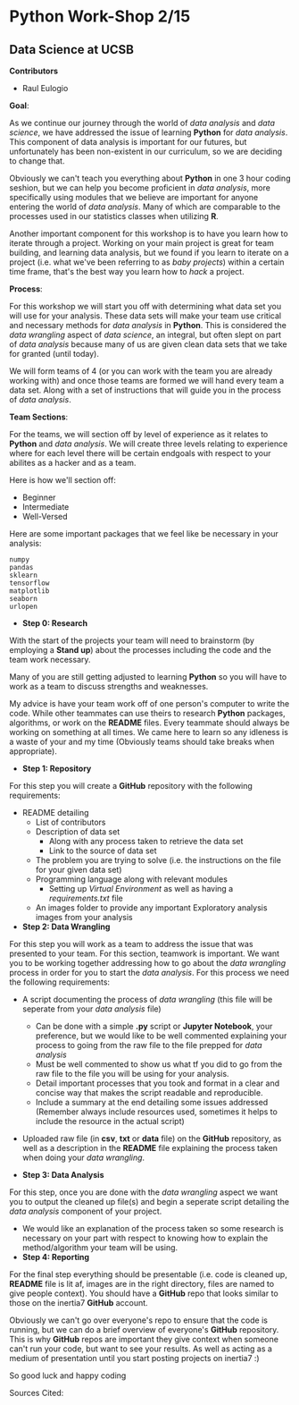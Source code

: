 # Python Work-Shop 2/15
## Data Science at UCSB 

**Contributors**
+ Raul Eulogio

**Goal**: 

As we continue our journey through the world of *data analysis* and *data science*, we have addressed the issue of learning **Python** for *data analysis*. This component of data analysis is important for our futures, but unfortunately has been non-existent in our curriculum, so we are deciding to change that. 

Obviously we can't teach you everything about **Python** in one 3 hour coding seshion, but we can help you become proficient in *data analysis*, more specifically using modules that we believe are important for anyone entering the world of *data analysis*. Many of which are comparable to the processes used in our statistics classes when utilizing **R**. 

Another important component for this workshop is to have you learn how to iterate through a project. Working on your main project is great for team building, and learning data analysis, but we found if you learn to iterate on a project (i.e. what we've been referring to as *baby projects*) within a certain time frame, that's the best way you learn how to *hack* a project. 

**Process**:

For this workshop we will start you off with determining what data set you will use for your analysis. These data sets will make your team use critical and necessary methods for *data analysis* in **Python**. This is considered the *data wrangling* aspect of *data science*, an integral, but often slept on part of *data analysis* because many of us are given clean data sets that we take for granted (until today).

We will form teams of 4 (or you can work with the team you are already working with) and once those teams are formed we will hand every team a data set. Along with a set of instructions that will guide you in the process of *data analysis*. 

**Team Sections**:

For the teams, we will section off by level of experience as it relates to **Python** and *data analysis*. We will create three levels relating to experience where for each level there will be certain endgoals with respect to your abilites as a hacker and as a team. 

Here is how we'll section off:
+ Beginner 
+ Intermediate
+ Well-Versed

Here are some important packages that we feel like be necessary in your analysis:

	numpy
	pandas
	sklearn
	tensorflow
	matplotlib
	seaborn 
	urlopen

+ **Step 0: Research**

With the start of the projects your team will need to brainstorm (by employing a **Stand up**) about the processes including the code and the team work necessary. 

Many of you are still getting adjusted to learning **Python** so you will have to work as a team to discuss strengths and weaknesses. 

My advice is have your team work off of one person's computer to write the code. While other teammates can use theirs to research **Python** packages, algorithms, or work on the **README** files. Every teammate should always be working on something at all times. We came here to learn so any idleness is a waste of your and my time (Obviously teams should take breaks when appropriate).


+ **Step 1: Repository**

For this step you will create a **GitHub** repository with the following requirements:
+ README detailing
	+ List of contributors
	+ Description of data set 
		+ Along with any process taken to retrieve the data set
		+ Link to the source of data set 
	+ The problem you are trying to solve (i.e. the instructions on the file for your given data set)
	+ Programming language along with relevant modules
		+ Setting up *Virtual Environment* as well as having a *requirements.txt* file
	+ An images folder to provide any important Exploratory analysis images from your analysis 
+ **Step 2: Data Wrangling**

For this step you will work as a team to address the issue that was presented to your team. For this section, teamwork is important. We want you to be working together addressing how to go about the *data wrangling* process in order for you to start the *data analysis*. For this process we need the following requirements:
+ A script documenting the process of *data wrangling* (this file will be seperate from your *data analysis* file)
	+ Can be done with a simple **.py** script or **Jupyter Notebook**, your preference, but we would like to be well commented explaining your process to going from the raw file to the file prepped for *data analysis* 
	+ Must be well commented to show us what tf you did to go from the raw file to the file you will be using for your analysis. 
	+ Detail important processes that you took and format in a clear and concise way that makes the script readable and reproducible. 
	+ Include a summary at the end detailing some issues addressed (Remember always include resources used, sometimes it helps to include the resource in the actual script)
+ Uploaded raw file (in **csv**, **txt** or **data** file) on the **GitHub** repository, as well as a description in the **README** file explaining the process taken when doing your *data wrangling*. 

+ **Step 3: Data Analysis** 

For this step, once you are done with the *data wrangling* aspect we want you to output the cleaned up file(s) and begin a seperate script detailing the *data analysis* component of your project. 
+ We would like an explanation of the process taken so some research is necessary on your part with respect to knowing how to explain the method/algorithm your team will be using.  
+ **Step 4: Reporting**

For the final step everything should be presentable (i.e. code is cleaned up, **README** file is lit af, images are in the right directory, files are named to give people context). You should have a **GitHub** repo that looks similar to those on the inertia7 **GitHub** account.

Obviously we can't go over everyone's repo to ensure that the code is running, but we can do a brief overview of everyone's **GitHub** repository. This is why **GitHub** repos are important they give context when someone can't run your code, but want to see your results. As well as acting as a medium of presentation until you start posting projects on inertia7 :)

So good luck and happy coding


Sources Cited:
 
